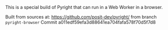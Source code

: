 This is a special build of Pyright that can run in a Web Worker in a browser.

Built from sources at: https://github.com/posit-dev/pyright/ from branch `pyright-browser`
Commit a011edf59efa3d88641ea704fafa578f70d5f7d8
